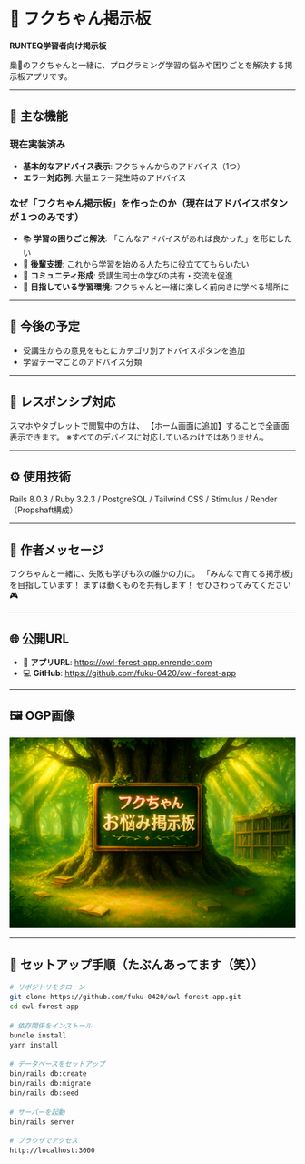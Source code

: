 # 🦉 フクちゃん掲示板

**RUNTEQ学習者向け掲示板**

梟🦉のフクちゃんと一緒に、プログラミング学習の悩みや困りごとを解決する掲示板アプリです。

---

## 🦉 主な機能

### 現在実装済み
- **基本的なアドバイス表示**: フクちゃんからのアドバイス（1つ）
- **エラー対応例**: 大量エラー発生時のアドバイス

### なぜ「フクちゃん掲示板」を作ったのか（現在はアドバイスボタンが１つのみです）
- 📚 **学習の困りごと解決**: 「こんなアドバイスがあれば良かった」を形にしたい
- 🤝 **後輩支援**: これから学習を始める人たちに役立ててもらいたい
- 💬 **コミュニティ形成**: 受講生同士の学びの共有・交流を促進
- 🦉 **目指している学習環境**: フクちゃんと一緒に楽しく前向きに学べる場所に

---

## 🔮 今後の予定
- 受講生からの意見をもとにカテゴリ別アドバイスボタンを追加
- 学習テーマごとのアドバイス分類

---

## 📱 レスポンシブ対応
スマホやタブレットで閲覧中の方は、
【ホーム画面に追加】することで全画面表示できます。
※すべてのデバイスに対応しているわけではありません。

---

## ⚙️ 使用技術
Rails 8.0.3 / Ruby 3.2.3 / PostgreSQL / Tailwind CSS / Stimulus / Render（Propshaft構成）

---

## 🌱 作者メッセージ
フクちゃんと一緒に、失敗も学びも次の誰かの力に。
「みんなで育てる掲示板」を目指しています！
まずは動くものを共有します！
ぜひさわってみてください 🎮

---

## 🌐 公開URL
- 🔗 **アプリURL**: https://owl-forest-app.onrender.com
- 💻 **GitHub**: https://github.com/fuku-0420/owl-forest-app

---

## 🖼️ OGP画像
![フクちゃんお悩み掲示板](https://github.com/fuku-0420/owl-forest-app/blob/main/public/ogp.png?raw=true)

---

## 🧰 セットアップ手順（たぶんあってます（笑））

```bash
# リポジトリをクローン
git clone https://github.com/fuku-0420/owl-forest-app.git
cd owl-forest-app

# 依存関係をインストール
bundle install
yarn install

# データベースをセットアップ
bin/rails db:create
bin/rails db:migrate
bin/rails db:seed

# サーバーを起動
bin/rails server

# ブラウザでアクセス
http://localhost:3000

